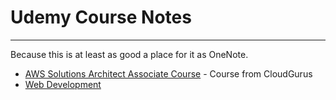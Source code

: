 # Udemy Course Notes
---
Because this is at least as good a place for it as OneNote.   

- [AWS Solutions Architect Associate Course](./aws-solutions-notes) - Course from CloudGurus 
- [Web Development](./webdev-udemy-notes)
